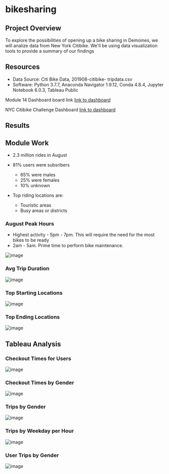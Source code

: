 # bikesharing
## Project Overview
To explore the possibilities of opening up a bike sharing in Demoines, we will analize data from New York Citibike.  We'll be using data visualization tools to provide a summary of our findings

## Resources
- Data Source: Citi Bike Data, 201908-citibike- tripdata.csv
- Software: Python 3.7.7, Anaconda Navigator 1.9.12, Conda 4.8.4, Jupyter Notebook 6.0.3, Tableau Public

Module 14 Dashboard board link
[link to dashboard](https://public.tableau.com/app/profile/rob.hilburn/viz/NYC_Module14/NYCModuleStory)

NYC Citibike Challenge Dashboard
[link to dashboard](https://public.tableau.com/app/profile/rob.hilburn/viz/NYCCitibikechallenge/NYCCitibikeChallenge)

## Results

## Module Work

 - 2.3 million rides in August
 - 81% users were subsribers
     - 65% were males
     - 25% were females
     - 10% unknown
     
 - Top riding locations are:
     - Touristic areas
     - Busy areas or districts

### August Peak Hours

 - Highest activity - 5pm - 7pm.  This will require the need for the most bikes to be ready
 - 2am - 5am.  Prime time to perform bike maintenance.

![image](https://user-images.githubusercontent.com/94253815/156909492-6beb141e-d68e-419b-8da9-a391ec487b28.png)

### Avg Trip Duration

![image](https://user-images.githubusercontent.com/94253815/156909525-2ce0f736-274c-4138-9029-096bddbe06b5.png)

### Top Starting Locations

![image](https://user-images.githubusercontent.com/94253815/156909557-b09083e1-1e57-432c-bd57-4d79b74d83f8.png)


### Top Ending Locations

![image](https://user-images.githubusercontent.com/94253815/156909572-dfcd22e8-f35d-4cc9-8eb4-aedeb47a5515.png)


## Tableau Analysis

### Checkout Times for Users

![image](https://user-images.githubusercontent.com/94253815/156909642-59ca01ea-f8bb-40db-a192-34a13161e133.png)


### Checkout Times by Gender

![image](https://user-images.githubusercontent.com/94253815/156909671-7ae1d8e6-badf-4727-87e8-a8f771625096.png)


### Trips by Gender

![image](https://user-images.githubusercontent.com/94253815/156909746-834005fb-879c-438b-89bb-27d296fe4864.png)


### Trips by Weekday per Hour

![image](https://user-images.githubusercontent.com/94253815/156909779-77d87509-6531-4a22-849e-c3f519f5e18b.png)



### User Trips by Gender

![image](https://user-images.githubusercontent.com/94253815/156909790-4273e1ce-db03-4853-9c03-b9ee12b3e8cb.png)

